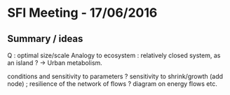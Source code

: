 # SFI Meeting - 17/06/2016

## Summary / ideas

Q : optimal size/scale
Analogy to ecosystem : relatively closed system, as an island ?
-> Urban metabolism.

conditions and sensitivity to parameters ?
sensitivity to shrink/growth (add node) ; resilience of the network of flows ?
diagram on energy flows etc.


